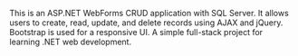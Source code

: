 This is an ASP.NET WebForms CRUD application with SQL Server. It allows users to create, read, update, and delete records using AJAX and jQuery. Bootstrap is used for a responsive UI. A simple full-stack project for learning .NET web development.

